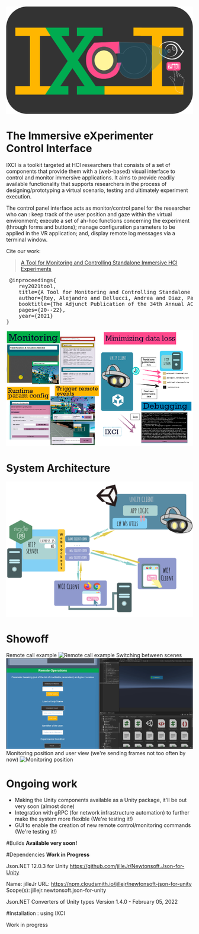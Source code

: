 ![IXCI-logo](static/IXCI-icon.png)

# The Immersive eXperimenter Control Interface

IXCI is a toolkit targeted at HCI researchers that consists of a set of components that provide them with a (web-based)
visual interface to control and monitor immersive applications. It aims to provide readily available functionality that
supports researchers in the process of designing/prototyping a virtual scenario, testing and ultimately experiment
execution.

The control panel interface acts as monitor/control panel for the researcher who can : keep track of the user position
and gaze within the virtual environment; execute a set of ah-hoc functions concerning the experiment (through forms and
buttons); manage configuration parameters to be applied in the VR application; and, display remote log messages via a
terminal window.


Cite our work:

> [A Tool for Monitoring and Controlling Standalone Immersive HCI Experiments](https://dl.acm.org/doi/10.1145/3474349.3480217)
<pre> @inproceedings{
    rey2021tool,
    title={A Tool for Monitoring and Controlling Standalone Immersive HCI Experiments},
    author={Rey, Alejandro and Bellucci, Andrea and Diaz, Paloma and Aedo, Ignacio},
    booktitle={The Adjunct Publication of the 34th Annual ACM Symposium on User Interface Software and Technology},
    pages={20--22},
    year={2021}
} </pre>


![Feature Summary](static/feature-summary.png)


# System Architecture
![Project Architecture](static/Arquitectura%20WOZ.png)

# Showoff
Remote call example
![Remote call example](.repo/remoteCallExample.gif)
Switching between scenes
![Monitoring position ](.repo/changeScenesExample.gif)
Monitoring position and user view (we're sending frames not too often by now)
![Monitoring position ](.repo/samplePositionMonitor.gif)

# Ongoing work
- Making the Unity components available as a Unity package, it'll be out very soon (almost done)
- Integration with gRPC (for network infrastructure automation) to further make the system more flexible (We're testing it!)
- GUI to enable the creation of new remote control/monitoring commands (We're testing it!)


#Builds
**Available very soon!**

#Dependencies
**Work in Progress**

Json.NET 12.0.3 for Unity
https://github.com/jilleJr/Newtonsoft.Json-for-Unity

Name: jilleJr
URL: https://npm.cloudsmith.io/jillejr/newtonsoft-json-for-unity
Scope(s): jillejr.newtonsoft.json-for-unity

Json.NET Converters of Unity types
Version 1.4.0 - February 05, 2022


#Installation : using IXCI

Work in progress

[comment]: <> (```shell)

[comment]: <> ($ git clone https://github.com/username/reponame && cd reponame)

[comment]: <> ($ npm install)

[comment]: <> (```)
